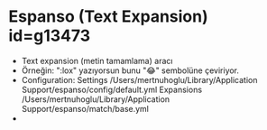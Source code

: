 # Espanso (Text Expansion) id=g13473

- Text expansion (metin tamamlama) aracı
- Örneğin: ":lox" yazıyorsun bunu "😂" sembolüne çeviriyor.
- Configuration:
	Settings
		/Users/mertnuhoglu/Library/Application Support/espanso/config/default.yml
	Expansions
		/Users/mertnuhoglu/Library/Application Support/espanso/match/base.yml
- 
